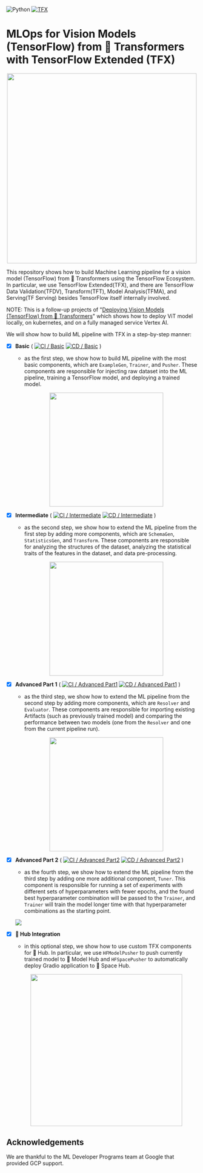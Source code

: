 ![Python](https://img.shields.io/badge/python-3.9-blue.svg) [![TFX](https://img.shields.io/badge/TFX-1.9.1-orange)](https://www.tensorflow.org/tfx)

# MLOps for Vision Models (TensorFlow) from 🤗 Transformers with TensorFlow Extended (TFX)

<p align="center">
  <img height="500px" src="https://i.ibb.co/fr9DBMb/2022-09-30-5-16-28.png"/>
</p>

This repository shows how to build Machine Learning pipeline for a vision model (TensorFlow) from 🤗 Transformers using the TensorFlow Ecosystem. In particular, we use TensorFlow Extended(TFX), and there are TensorFlow Data Validation(TFDV), Transform(TFT), Model Analysis(TFMA), and Serving(TF Serving) besides TensorFlow itself internally involved.

NOTE: This is a follow-up projects of "[Deploying Vision Models (TensorFlow) from 🤗 Transformers](https://github.com/sayakpaul/deploy-hf-tf-vision-models)" which shows how to deploy ViT model locally, on kubernetes, and on a fully managed service Vertex AI.

We will show how to build ML pipeline with TFX in a step-by-step manner:
- [X] **Basic** ( [![CI / Basic](https://github.com/deep-diver/mlops-hf-tf-vision-models/actions/workflows/ci-basic.yml/badge.svg)](https://github.com/deep-diver/mlops-hf-tf-vision-models/actions/workflows/ci-basic.yml) [![CD / Basic](https://github.com/deep-diver/mlops-hf-tf-vision-models/actions/workflows/cd-basic.yml/badge.svg)](https://github.com/deep-diver/mlops-hf-tf-vision-models/actions/workflows/cd-basic.yml) )
  - as the first step, we show how to build ML pipeline with the most basic components, which are `ExampleGen`, `Trainer`, and `Pusher`. These components are responsible for injecting raw dataset into the ML pipeline, training a TensorFlow model, and deploying a trained model.

  <p align="center">
    <img height="300px" src="https://i.ibb.co/h24PB0F/basic.png"/>
  </p>

- [X] **Intermediate** ( [![CI / Intermediate](https://github.com/deep-diver/mlops-hf-tf-vision-models/actions/workflows/ci-intermediate.yml/badge.svg)](https://github.com/deep-diver/mlops-hf-tf-vision-models/actions/workflows/ci-intermediate.yml) [![CD / Intermediate](https://github.com/deep-diver/mlops-hf-tf-vision-models/actions/workflows/cd-intermediate.yml/badge.svg)](https://github.com/deep-diver/mlops-hf-tf-vision-models/actions/workflows/cd-intermediate.yml) )
  - as the second step, we show how to extend the ML pipeline from the first step by adding more components, which are `SchemaGen`, `StatisticsGen`, and `Transform`. These components are responsible for analyzing the structures of the dataset, analyzing the statistical traits of the features in the dataset, and data pre-processing.
  
  <p align="center">
    <img height="300px" src="https://i.ibb.co/pKh3y53/intermediate.png"/>
  </p>

- [X] **Advanced Part 1** ( [![CI / Advanced Part1](https://github.com/deep-diver/mlops-hf-tf-vision-models/actions/workflows/ci-advanced-1.yml/badge.svg)](https://github.com/deep-diver/mlops-hf-tf-vision-models/actions/workflows/ci-advanced-1.yml) [![CD / Advanced Part1](https://github.com/deep-diver/mlops-hf-tf-vision-models/actions/workflows/cd-advanced-1.yml/badge.svg)](https://github.com/deep-diver/mlops-hf-tf-vision-models/actions/workflows/cd-advanced-1.yml) )
  - as the third step, we show how to extend the ML pipeline from the second step by adding more components, which are `Resolver` and `Evaluator`. These components are responsible for importing existing Artifacts (such as previously trained model) and comparing the performance between two models (one from the `Resolver` and one from the current pipeline run).

  <p align="center">
    <img height="300px" src="https://i.ibb.co/F0hC9fF/Screen-Shot-2022-09-29-at-12-34-41-AM.png"/>
  </p>

- [X] **Advanced Part 2** ( [![CI / Advanced Part2](https://github.com/deep-diver/mlops-hf-tf-vision-models/actions/workflows/ci-advanced-2.yml/badge.svg)](https://github.com/deep-diver/mlops-hf-tf-vision-models/actions/workflows/ci-advanced-2.yml) [![CD / Advanced Part2](https://github.com/deep-diver/mlops-hf-tf-vision-models/actions/workflows/cd-advanced-2.yml/badge.svg)](https://github.com/deep-diver/mlops-hf-tf-vision-models/actions/workflows/cd-advanced-2.yml) )
  - as the fourth step, we show how to extend the ML pipeline from the third step by adding one more additional component, `Tuner`. This component is responsible for running a set of experiments with different sets of hyperparameters with fewer epochs, and the found best hyperparameter combination will be passed to the `Trainer`, and `Trainer` will train the model longer time with that hyperparameter combinations as the starting point.

  ![](https://i.ibb.co/xmwbw7W/advanced2.png)

- [X] **🤗 Hub Integration**
  - in this optional step, we show how to use custom TFX components for 🤗 Hub. In particular, we use `HFModelPusher` to push currently trained model to 🤗 Model Hub and `HFSpacePusher` to automatically deploy Gradio application to 🤗 Space Hub.
  
  <p align="center">
    <img height="400px" src="https://i.ibb.co/1zZYhVR/hf-integration.png"/>
  </p> 

## Acknowledgements

We are thankful to the ML Developer Programs team at Google that provided GCP support.
